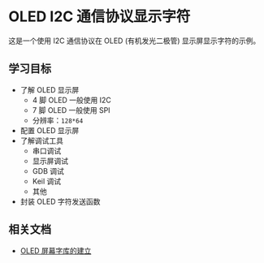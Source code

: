 # OLED I2C 通信协议显示字符

这是一个使用 I2C 通信协议在 OLED (有机发光二极管) 显示屏显示字符的示例。

## 学习目标

- 了解 OLED 显示屏
  - 4 脚 OLED 一般使用 I2C
  - 7 脚 OLED 一般使用 SPI
  - 分辨率：`128*64`
- 配置 OLED 显示屏
- 了解调试工具
  - 串口调试
  - 显示屏调试
  - GDB 调试
  - Keil 调试
  - 其他
- 封装 OLED 字符发送函数

## 相关文档

- [OLED 屏幕字库的建立](https://blog.csdn.net/weixin_44597885/article/details/129233163)

